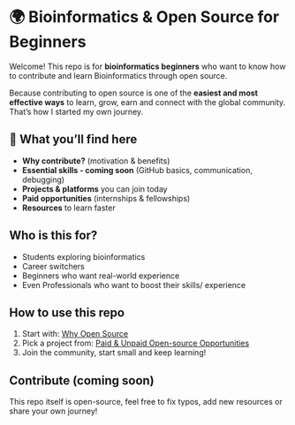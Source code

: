 # 🌍 Bioinformatics & Open Source for Beginners

Welcome!
This repo is for **bioinformatics beginners** who want to know how to contribute and learn Bioinformatics through open source.  

Because contributing to open source is one of the **easiest and most effective ways** to learn, grow, earn and connect with the global community. That’s how I started my own journey.

## 📖 What you’ll find here
- **Why contribute?** (motivation & benefits)
- **Essential skills - coming soon** (GitHub basics, communication, debugging)
- **Projects & platforms** you can join today
- **Paid opportunities** (internships & fellowships)
- **Resources** to learn faster

## Who is this for?
- Students exploring bioinformatics  
- Career switchers  
- Beginners who want real-world experience
- Even Professionals who want to boost their skills/ experience  

## How to use this repo
1. Start with: [Why Open Source](01_why_open_source.md)  
2. Pick a project from: [Paid & Unpaid Open-source Opportunities](02_paid_and_unpaid_platforms.md)  
3. Join the community, start small and keep learning!  

## Contribute (coming soon)
This repo itself is open-source, feel free to fix typos, add new resources or share your own journey! 

